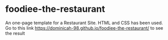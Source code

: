 # foodiee-the-restaurant
An one-page template for a Restaurant Site. HTML and CSS has been used.
Go to this link https://dominicah-98.github.io/foodiee-the-restaurant/ to see the result
